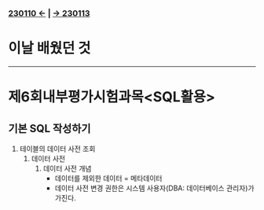 ﻿#
### [230110 ←](/221205-230127_JSP/230110/) | [→ 230113](/221205-230127_JSP/230113/)

# 이날 배웠던 것

---

# 제6회내부평가시험과목<SQL활용>

## 기본 SQL 작성하기

1. 테이블의 데이터 사전 조회
    1. 데이터 사전
        1. 데이터 사전 개념
            - 데이터를 제외한 데이터 = 메타데이터
            - 데이터 사전 변경 권한은 시스템 사용자(DBA: 데이터베이스 관리자)가 가진다.